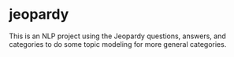 # jeopardy
This is an NLP project using the Jeopardy questions, answers, and categories to do some topic modeling for more general categories.
